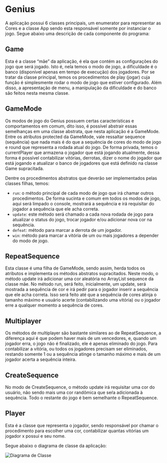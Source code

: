 # Genius

A aplicação possui 6 classes principais, um enumerator para representar as Cores e a classe App sendo esta responsável somente por instanciar o jogo. Segue abaixo uma descrição de cada componente do programa:

## Game

Esta é a classe “mãe” da aplicação, é ela que contém as configurações do jogo que será jogado. Isto é, nela temos o modo de jogo, a dificuldade é o banco (disponível apenas em tempo de execução) dos jogadores.  Por se tratar da classe principal, temos os procedimentos de play (jogar) cuja função é simplesmente rodar o modo de jogo que estiver configurado. Além disso, a apresentação de menu, a manipulação da dificuldade e do banco são feitos nesta mesma classe.

## GameMode

Os modos de jogo do Genius possuem certas características e comportamentos em comum, dito isso, é possível abstrair essas semelhanças em uma classe abstrata, que nesta aplicação é a GameMode. Entre os atributos protected da GameMode, vale ressaltar sequence (sequência) que nada mais é do que a sequência de cores do modo de jogo e round que representa a rodada atual do jogo. De forma privada, temos o currentPlayer que armazena o jogador que está jogando atualmente, dessa forma é possível contabilizar vitórias, derrotas, dizer o nome do jogador que está jogando e atualizar o banco de jogadores que está definido na classe Game supracitada.

Dentre os procedimentos abstratos que deverão ser implementados pelas classes filhas, temos:

- `run`: o método principal de cada modo de jogo que irá chamar outros procedimentos. De forma sucinta e comum em todos os modos de jogo, aqui será limpado o console, mostrará a sequência e irá requisitar do jogador a sequência que ele acha correta.
- `update`: este método será chamado a cada nova rodada de jogo para atualizar o status do jogo, trocar jogador e/ou adicionar nova cor na sequência.
- `defeat`: método para marcar a derrota de um jogador.
- `win`: método para marcar a vitória de um ou mais jogadores a depender do modo de jogo.


## RepeatSequence

Esta classe é uma filha de GameMode, sendo assim, herda todos os atributos e implementa os métodos abstratos supracitados. Neste modo, o método update irá adicionar uma cor aleatória no ArrayList sequence da classe mãe. No método run, será feito, inicialmente, um update, será mostrada a sequência de cor e irá pedir para o jogador inserir a sequência que ele acha correta. Isso será feito até que a sequência de cores atinja o tamanho máximo e usuário acerte (contabilizando uma vitória) ou o jogador erre a qualquer momento a sequência de cores.


## Multiplayer

Os métodos de multiplayer são bastante similares ao de RepeatSequence, a diferença aqui é que podem haver mais de um vencedores, e, quando um jogador erra, o jogo não é finalizado, ele é apenas eliminado do jogo. Para contabilizar a vitória, ou todos os jogadores precisam ser eliminados, restando somente 1 ou a sequência atinge o tamanho máximo e mais de um jogador acerta a sequência inteira.


## CreateSequence

No modo de CreateSequence, o método update irá requisitar uma cor do usuário, não sendo mais uma cor randômica que seŕa adicionada à sequência. Todo o restante do jogo é bem semelhante o RepeatSequence.


## Player

Esta é a classe que representa o jogador, sendo responsável por chamar o procedimento para escolher uma cor, contabilizar quantas vitórias um jogador x possui e seu nome.



Segue abaixo o diagrama de classe da aplicação:



![Diagrama de Classe](https://i.imgur.com/JEmjPga.png)
